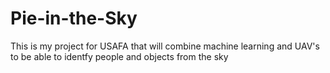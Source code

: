 # Pie-in-the-Sky
This is my project for USAFA that will combine machine learning and UAV's to be able to identfy people and objects from the sky
